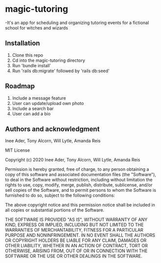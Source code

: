 # magic-tutoring

-It's an app for scheduling and organizing tutoring events for a fictional school for witches and wizards

## Installation

1. Clone this repo
2. Cd into the magic-tutoring directory
3. Run 'bundle install'
4. Run 'rails db:migrate' followed by 'rails db:seed'

## Roadmap

1. Include a message feature
2. User can update/upload own photo
3. Include a search bar
4. User can add a bio

## Authors and acknowledgment

Inee Ader, Tony Alcorn, Will Lytle, Amanda Reis

MIT License

Copyright (c) 2020 Inee Ader, Tony Alcorn, Will Lytle, Amanda Reis

Permission is hereby granted, free of charge, to any person obtaining a copy
of this software and associated documentation files (the "Software"), to deal
in the Software without restriction, including without limitation the rights
to use, copy, modify, merge, publish, distribute, sublicense, and/or sell
copies of the Software, and to permit persons to whom the Software is
furnished to do so, subject to the following conditions:

The above copyright notice and this permission notice shall be included in all
copies or substantial portions of the Software.

THE SOFTWARE IS PROVIDED "AS IS", WITHOUT WARRANTY OF ANY KIND, EXPRESS OR
IMPLIED, INCLUDING BUT NOT LIMITED TO THE WARRANTIES OF MERCHANTABILITY,
FITNESS FOR A PARTICULAR PURPOSE AND NONINFRINGEMENT. IN NO EVENT SHALL THE
AUTHORS OR COPYRIGHT HOLDERS BE LIABLE FOR ANY CLAIM, DAMAGES OR OTHER
LIABILITY, WHETHER IN AN ACTION OF CONTRACT, TORT OR OTHERWISE, ARISING FROM,
OUT OF OR IN CONNECTION WITH THE SOFTWARE OR THE USE OR OTHER DEALINGS IN THE
SOFTWARE.
